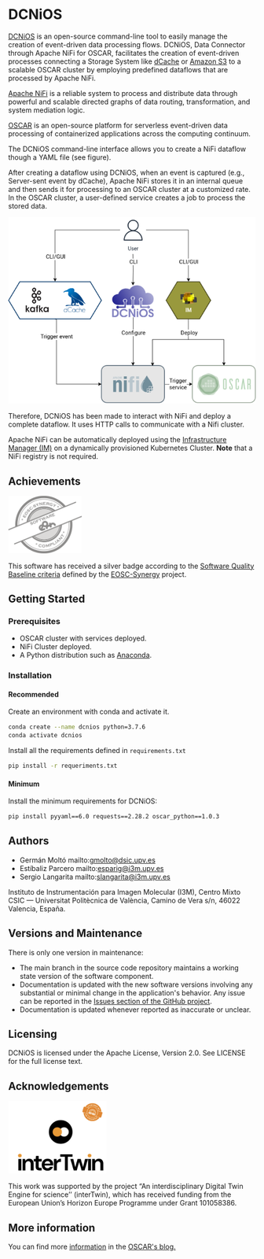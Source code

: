 # DCNiOS


[DCNiOS](https://intertwin-eu.github.io/dcnios) is an open-source command-line tool to easily manage the creation of event-driven data processing flows. DCNiOS, Data Connector through Apache NiFi for OSCAR, facilitates the creation of event-driven processes connecting a Storage System like [dCache](http://dcache.org) or [Amazon S3](https://aws.amazon.com/s3) to a scalable OSCAR cluster by employing predefined dataflows that are processed by Apache NiFi.

[Apache NiFi](http://nifi.apache.org) is a reliable system to process and distribute data through powerful and scalable directed graphs of data routing, transformation, and system mediation logic.

[OSCAR](https://oscar.grycap.net) is an open-source platform for serverless event-driven data processing of containerized applications across the computing continuum.

The DCNiOS command-line interface allows you to create a NiFi dataflow though a YAML file (see figure).

After creating a dataflow using DCNiOS, when an event is captured (e.g., Server-sent event by dCache), Apache NiFi stores it in an internal queue and then sends it for processing to an OSCAR cluster at a customized rate. In the OSCAR cluster, a user-defined service creates a job to process the stored data.

![DCNiOS Workflow](docpage/docs/images/OSCAR-dcnios-workflow-drawio.png)

Therefore, DCNiOS has been made to interact with NiFi and deploy a complete dataflow. It uses HTTP calls to communicate with a Nifi cluster. 

Apache NiFi can be automatically deployed using the [Infrastructure Manager (IM)](https://im.egi.eu) on a dynamically provisioned Kubernetes Cluster. **Note** that a NiFi registry is not required.

## Achievements

<a href="https://eu.badgr.com/public/assertions/0vLlQBANQzyHMOrmcsck3w?identity__url=https:%2F%2Fgithub.com%2FEOSC-synergy%2Foscar.assess.sqaaas%2Fcommit%2F10254d15a9230f45c84dae22f3711653162faf78">
<img src="docpage/docs/images/badge_software_silver.png" alt="Silver Badge" width="150"></a>

This software has received a silver badge according to the [Software Quality Baseline criteria](https://www.eosc-synergy.eu/for-developers/) defined by the [EOSC-Synergy](https://www.eosc-synergy.eu) project.

<!--Please acknowledge the use of DCNiOS by citing the following scientific
publications ([preprints available]())-->

## Getting Started

### Prerequisites

- OSCAR cluster with services deployed.
- NiFi Cluster deployed.
- A Python distribution such as [Anaconda](https://www.anaconda.com/).

### Installation

#### Recommended
Create an environment with conda and activate it.

``` bash
conda create --name dcnios python=3.7.6
conda activate dcnios
```

Install all the requirements defined in `requirements.txt`

``` bash
pip install -r requeriments.txt
```
#### Minimum
Install the minimum requirements for DCNiOS:


``` bash
pip install pyyaml==6.0 requests==2.28.2 oscar_python==1.0.3
```

## Authors

- Germán Moltó mailto:gmolto@dsic.upv.es
- Estíbaliz Parcero mailto:esparig@i3m.upv.es
- Sergio Langarita mailto:slangarita@i3m.upv.es

Instituto de Instrumentación para Imagen Molecular (I3M), Centro Mixto CSIC — Universitat Politècnica de València, Camino de Vera s/n, 46022 Valencia, España.


## Versions and Maintenance

There is only one version in maintenance:
- The main branch in the source code repository maintains a working state version of the software component.
- Documentation is updated with the new software versions involving any substantial or minimal change in the application's behavior. Any issue can be reported in the [Issues section of the GitHub project](https://github.com/interTwin-eu/dcnios/issues).
- Documentation is updated whenever reported as inaccurate or unclear.

## Licensing

DCNiOS is licensed under the Apache License, Version 2.0. See LICENSE for the full license text.

## Acknowledgements

<img src="docpage/docs/images/inter-twin.png" alt="DCNiOS Workflow" width="200">

This work was supported by the project “An interdisciplinary Digital Twin Engine for science’’ (interTwin), which has received funding from the European Union’s Horizon Europe Programme under Grant 101058386.

## More information

You can find more [information](https://oscar.grycap.net/blog/data-driven-processing-with-dcache-nifi-oscar/ ) in the [OSCAR's blog.](https://oscar.grycap.net/blog/)
